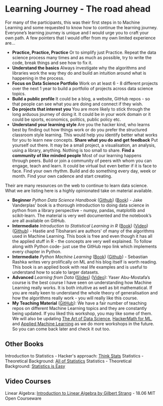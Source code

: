 # Learning Journey - The road ahead

For many of the participants, this was their first steps in to Machine Learning and some requested to know how to continue the learning journey. Everyone’s learning journey is unique and I would urge you to craft your own path. A few pointers that I would offer from my own limited experience are...


- **Practice, Practice, Practice** Or to simplify just Practice. Repeat the data science process many times and as much as possible, try to write the code, break things and see how to fix it.
- **Understand the basics** Always investigate why the algorithms and libraries work the way they do and build an intuition around what is happening in the process.
- **Focus on Data Science Portfolio** Work on at least 6 - 8 different projects over the next 1 year to build a portfolio of projects across data science topics.
- **Build a public profile** It could be a blog, a website, GitHub repos - so that people can see what you are doing and connect if they wish.
- **Do projects that interest you**  You are more likely to stick through the long arduous journey of doing it. It could be in your work domain or it could be sports, economics, politics, public policy etc. 
- **Understand your learning style** Are you the hacker kind, who learns best by finding out how things work or do you prefer the structured classroom style learning. This would help you identify better what works for you to learn new concepts.
**Share what you do and get feedback** Put yourself out there. It may be a small project, a visualisation, an analysis, using a library, anything. Nothing is too small to share.
**Find a community of like minded people**  Most of our learning happens through peers. Build or join a community of peers with whom you can engage, teach and learn. It could be virtual but even better if it is face to face.
Find your own rhythm. Build and do something every day, week or month. Find your own cadence and start creating.


Their are many resources on the web to continue to learn data science. What we are listing here is a highly opinionated take on material available.


- **Beginner** *Python Data Science Handbook* ([Github](https://github.com/jakevdp/PythonDataScienceHandbook)) ([Book](http://shop.oreilly.com/product/0636920034919.do)) - Jake Vanderplas' book is a thorough introduction to doing data science in python from a library perspective - numpy, pandas, matplotlib and scikit-learn. The material is very well documented and the notebook’s are all available on GitHub. 
- **Intermediate** *Introduction to Statistical Learning in R* ([Book](http://www-bcf.usc.edu/~gareth/ISL/)) ([Video](https://www.r-bloggers.com/in-depth-introduction-to-machine-learning-in-15-hours-of-expert-videos/)) ([Github](https://github.com/JWarmenhoven/ISLR-python)) - Hastie and Tibsharani are authors' of many of the algorithms used in Machine Learning. This book is free and even though it has all the applied stuff in R - the concepts are very well explained. To follow along with Python code- just use the GitHub repo link which implements every chapter in Python.
- **Intermediate** *Python Machine Learning* ([Book](https://sebastianraschka.com/books.html)) ([Github](https://github.com/rasbt/python-machine-learning-book)) - Sebastian Rashka writes very prolifically on ML and his blog itself is worth reading. This book is an applied book with real life examples and is useful to understand how to scale to larger datasets.
- **Advanced** *Learning from Data* ([Slides](http://work.caltech.edu/telecourse.html)) ([Video](https://www.youtube.com/playlist?list=PLCA2C1469EA777F9A)): Yaser Abu-Mostafa’s course is the best course I have seen on understanding how Machine Learning really works. It is both intuitive as well as bit mathematical. If you are really keen to understand the whole theory of generalisation and how the algorithms really work - you will really like this course. 
- **My Teaching Material** ([GitHub](http://github.com/amitkaps/)): We have a fair number of teaching repos on different Machine Learning topics and they are constantly being updated. If you liked this workshop, you may like some of them. We will also be updating [The Art of Data Science](https://github.com/amitkaps/art-data-science),  [HackerMath for ML](https://github.com/amitkaps/hackermath), and [Applied Machine Learning](https://github.com/amitkaps/applied-machine-learning) as we do more workshops in the future. So you can come back later and check it out too.


## Other Books

Introduction to Statistics - Hacker's approach: [Think Stats](http://greenteapress.com/thinkstats2/)
Statistics - Theoretical Background: [All of Statistics](http://www.stat.cmu.edu/~larry/all-of-statistics/)
Statistics - Theoretical Background: [Statistics is Easy](http://www.amazon.com/Statistics-Edition-Synthesis-Lectures-Mathematics/dp/160845570X)


## Video Courses
Linear Algebra: [Introduction to Linear Algebra by Gilbert Strang](http://ocw.mit.edu/courses/mathematics/18-06-linear-algebra-spring-2010/video-lectures/) - 18.06 MIT Open Courseware









